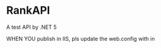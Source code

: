 # RankAPI
A test API by .NET 5


WHEN YOU publish in IIS, pls update the web.config with
        <environmentVariables>
          <environmentVariable name="ASPNETCORE_ENVIRONMENT" value="Development" />
        </environmentVariables>
        in     <aspNetCore> </aspNetCore>
